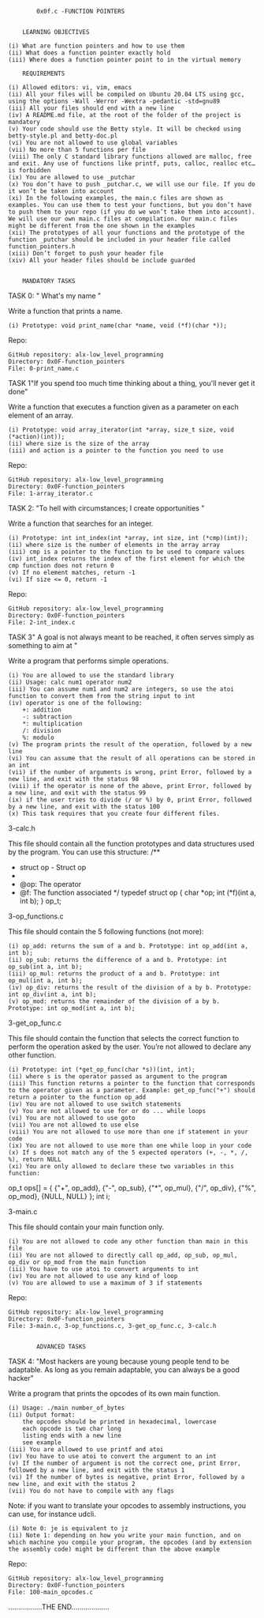 			0x0f.c -FUNCTION POINTERS


		LEARNING OBJECTIVES

    (i) What are function pointers and how to use them
    (ii) What does a function pointer exactly hold
    (iii) Where does a function pointer point to in the virtual memory

		REQUIREMENTS

    (i) Allowed editors: vi, vim, emacs
    (ii) All your files will be compiled on Ubuntu 20.04 LTS using gcc, using the options -Wall -Werror -Wextra -pedantic -std=gnu89
    (iii) All your files should end with a new line
    (iv) A README.md file, at the root of the folder of the project is mandatory
    (v) Your code should use the Betty style. It will be checked using betty-style.pl and betty-doc.pl
    (vi) You are not allowed to use global variables
    (vii) No more than 5 functions per file
    (viii) The only C standard library functions allowed are malloc, free and exit. Any use of functions like printf, puts, calloc, realloc etc… is forbidden
    (ix) You are allowed to use _putchar
    (x) You don’t have to push _putchar.c, we will use our file. If you do it won’t be taken into account
    (xi) In the following examples, the main.c files are shown as examples. You can use them to test your functions, but you don’t have to push them to your repo (if you do we won’t take them into account). We will use our own main.c files at compilation. Our main.c files might be different from the one shown in the examples
    (xii) The prototypes of all your functions and the prototype of the function _putchar should be included in your header file called function_pointers.h
    (xiii) Don’t forget to push your header file
    (xiv) All your header files should be include guarded


		MANDATORY TASKS

TASK 0: " What's my name "

Write a function that prints a name.

    (i) Prototype: void print_name(char *name, void (*f)(char *));

Repo:

    GitHub repository: alx-low_level_programming
    Directory: 0x0F-function_pointers
    File: 0-print_name.c


TASK 1"If you spend too much time thinking about a thing, you'll never get it done"

Write a function that executes a function given as a parameter on each element of an array.

    (i) Prototype: void array_iterator(int *array, size_t size, void (*action)(int));
    (ii) where size is the size of the array
    (iii) and action is a pointer to the function you need to use

Repo:

    GitHub repository: alx-low_level_programming
    Directory: 0x0F-function_pointers
    File: 1-array_iterator.c


TASK 2: "To hell with circumstances; I create opportunities "

Write a function that searches for an integer.

    (i) Prototype: int int_index(int *array, int size, int (*cmp)(int));
    (ii) where size is the number of elements in the array array
    (iii) cmp is a pointer to the function to be used to compare values
    (iv) int_index returns the index of the first element for which the cmp function does not return 0
    (v) If no element matches, return -1
    (vi) If size <= 0, return -1

Repo:

    GitHub repository: alx-low_level_programming
    Directory: 0x0F-function_pointers
    File: 2-int_index.c


TASK 3" A goal is not always meant to be reached, it often serves simply as something to aim at "

Write a program that performs simple operations.

    (i) You are allowed to use the standard library
    (ii) Usage: calc num1 operator num2
    (iii) You can assume num1 and num2 are integers, so use the atoi function to convert them from the string input to int
    (iv) operator is one of the following:
        +: addition
        -: subtraction
        *: multiplication
        /: division
        %: modulo
    (v) The program prints the result of the operation, followed by a new line
    (vi) You can assume that the result of all operations can be stored in an int
    (vii) if the number of arguments is wrong, print Error, followed by a new line, and exit with the status 98
    (viii) if the operator is none of the above, print Error, followed by a new line, and exit with the status 99
    (ix) if the user tries to divide (/ or %) by 0, print Error, followed by a new line, and exit with the status 100
    (x) This task requires that you create four different files.
3-calc.h

This file should contain all the function prototypes and data structures used by the program. You can use this structure:
/**
 * struct op - Struct op
 *
 * @op: The operator
 * @f: The function associated
 */
typedef struct op
{
    char *op;
    int (*f)(int a, int b);
} op_t;


3-op_functions.c

This file should contain the 5 following functions (not more):

    (i) op_add: returns the sum of a and b. Prototype: int op_add(int a, int b);
    (ii) op_sub: returns the difference of a and b. Prototype: int op_sub(int a, int b);
    (iii) op_mul: returns the product of a and b. Prototype: int op_mul(int a, int b);
    (iv) op_div: returns the result of the division of a by b. Prototype: int op_div(int a, int b);
    (v) op_mod: returns the remainder of the division of a by b. Prototype: int op_mod(int a, int b);

3-get_op_func.c

This file should contain the function that selects the correct function to perform the operation asked by the user. You’re not allowed to declare any other function.

    (i) Prototype: int (*get_op_func(char *s))(int, int);
    (ii) where s is the operator passed as argument to the program
    (iii) This function returns a pointer to the function that corresponds to the operator given as a parameter. Example: get_op_func("+") should return a pointer to the function op_add
    (iv) You are not allowed to use switch statements
    (v) You are not allowed to use for or do ... while loops
    (vi) You are not allowed to use goto
    (vii) You are not allowed to use else
    (viii) You are not allowed to use more than one if statement in your code
    (ix) You are not allowed to use more than one while loop in your code
    (x) If s does not match any of the 5 expected operators (+, -, *, /, %), return NULL
    (xi) You are only allowed to declare these two variables in this function:
op_t ops[] = {
        {"+", op_add},
        {"-", op_sub},
        {"*", op_mul},
        {"/", op_div},
        {"%", op_mod},
        {NULL, NULL}
    };
    int i;

3-main.c

This file should contain your main function only.

    (i) You are not allowed to code any other function than main in this file
    (ii) You are not allowed to directly call op_add, op_sub, op_mul, op_div or op_mod from the main function
    (iii) You have to use atoi to convert arguments to int
    (iv) You are not allowed to use any kind of loop
    (v) You are allowed to use a maximum of 3 if statements


Repo:

    GitHub repository: alx-low_level_programming
    Directory: 0x0F-function_pointers
    File: 3-main.c, 3-op_functions.c, 3-get_op_func.c, 3-calc.h


			ADVANCED TASKS
TASK 4: "Most hackers are young because young people tend to be adaptable. As long as you remain adaptable, you can always be a good hacker"

Write a program that prints the opcodes of its own main function.

    (i) Usage: ./main number_of_bytes
    (ii) Output format:
        the opcodes should be printed in hexadecimal, lowercase
        each opcode is two char long
        listing ends with a new line
        see example
    (iii) You are allowed to use printf and atoi
    (iv) You have to use atoi to convert the argument to an int
    (v) If the number of argument is not the correct one, print Error, followed by a new line, and exit with the status 1
    (vi) If the number of bytes is negative, print Error, followed by a new line, and exit with the status 2
    (vii) You do not have to compile with any flags

Note: if you want to translate your opcodes to assembly instructions, you can use, for instance udcli.


    (i) Note 0: je is equivalent to jz
    (ii) Note 1: depending on how you write your main function, and on which machine you compile your program, the opcodes (and by extension the assembly code) might be different than the above example

Repo:

    GitHub repository: alx-low_level_programming
    Directory: 0x0F-function_pointers
    File: 100-main_opcodes.c

.................THE END...................



